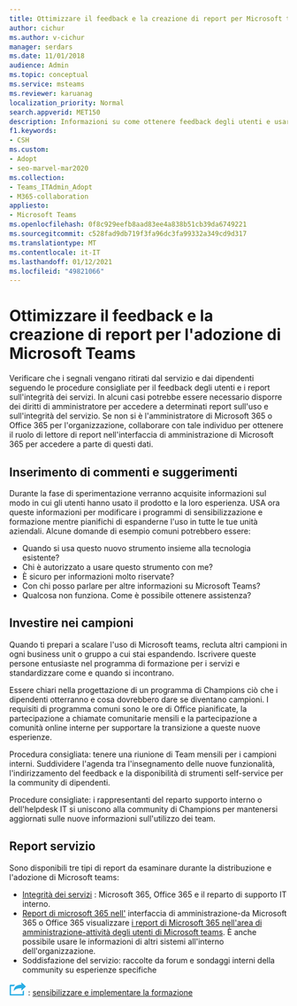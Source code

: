 ```yaml
---
title: Ottimizzare il feedback e la creazione di report per Microsoft teams adoption
author: cichur
ms.author: v-cichur
manager: serdars
ms.date: 11/01/2018
audience: Admin
ms.topic: conceptual
ms.service: msteams
ms.reviewer: karuanag
localization_priority: Normal
search.appverid: MET150
description: Informazioni su come ottenere feedback degli utenti e usare i report sull'integrità dei servizi nell'adozione dei team.
f1.keywords:
- CSH
ms.custom:
- Adopt
- seo-marvel-mar2020
ms.collection:
- Teams_ITAdmin_Adopt
- M365-collaboration
appliesto:
- Microsoft Teams
ms.openlocfilehash: 0f8c929eefb8aad83ee4a838b51cb39da6749221
ms.sourcegitcommit: c528fad9db719f3fa96dc3fa99332a349cd9d317
ms.translationtype: MT
ms.contentlocale: it-IT
ms.lasthandoff: 01/12/2021
ms.locfileid: "49821066"
---
```

# <a name="optimize-feedback-and-reporting-for-your-microsoft-teams-adoption"></a>Ottimizzare il feedback e la creazione di report per l'adozione di Microsoft Teams

Verificare che i segnali vengano ritirati dal servizio e dai dipendenti seguendo le procedure consigliate per il feedback degli utenti e i report sull'integrità dei servizi.  In alcuni casi potrebbe essere necessario disporre dei diritti di amministratore per accedere a determinati report sull'uso e sull'integrità del servizio. Se non si è l'amministratore di Microsoft 365 o Office 365 per l'organizzazione, collaborare con tale individuo per ottenere il ruolo di lettore di report nell'interfaccia di amministrazione di Microsoft 365 per accedere a parte di questi dati.

## <a name="incorporating-feedback"></a>Inserimento di commenti e suggerimenti 

Durante la fase di sperimentazione verranno acquisite informazioni sul modo in cui gli utenti hanno usato il prodotto e la loro esperienza. USA ora queste informazioni per modificare i programmi di sensibilizzazione e formazione mentre pianifichi di espanderne l'uso in tutte le tue unità aziendali. Alcune domande di esempio comuni potrebbero essere:

- Quando si usa questo nuovo strumento insieme alla tecnologia esistente?
- Chi è autorizzato a usare questo strumento con me?
- È sicuro per informazioni molto riservate? 
- Con chi posso parlare per altre informazioni su Microsoft Teams?
- Qualcosa non funziona. Come è possibile ottenere assistenza?

## <a name="invest-in-your-champions"></a>Investire nei campioni

Quando ti prepari a scalare l'uso di Microsoft teams, recluta altri campioni in ogni business unit o gruppo a cui stai espandendo. Iscrivere queste persone entusiaste nel programma di formazione per i servizi e standardizzare come e quando si incontrano.
 
Essere chiari nella progettazione di un programma di Champions ciò che i dipendenti otterranno e cosa dovrebbero dare se diventano campioni. I requisiti di programma comuni sono le ore di Office pianificate, la partecipazione a chiamate comunitarie mensili e la partecipazione a comunità online interne per supportare la transizione a queste nuove esperienze.  

Procedura consigliata: tenere una riunione di Team mensili per i campioni interni. Suddividere l'agenda tra l'insegnamento delle nuove funzionalità, l'indirizzamento del feedback e la disponibilità di strumenti self-service per la community di dipendenti.

Procedure consigliate: i rappresentanti del reparto supporto interno o dell'helpdesk IT si uniscono alla community di Champions per mantenersi aggiornati sulle nuove informazioni sull'utilizzo dei team. 

## <a name="service-reporting"></a>Report servizio

Sono disponibili tre tipi di report da esaminare durante la distribuzione e l'adozione di Microsoft teams:

- [Integrità dei servizi](https://status.office365.com/) : Microsoft 365, Office 365 e il reparto di supporto IT interno.
- [Report di microsoft 365 nell'](https://docs.microsoft.com/microsoft-365/admin/activity-reports/activity-reports) interfaccia di amministrazione-da Microsoft 365 o Office 365 visualizzare [i report di Microsoft 365 nell'area di amministrazione-attività degli utenti di Microsoft teams](https://docs.microsoft.com/microsoft-365/admin/activity-reports/microsoft-teams-user-activity). È anche possibile usare le informazioni di altri sistemi all'interno dell'organizzazione.
- Soddisfazione del servizio: raccolte da forum e sondaggi interni della community su esperienze specifiche

![Icona che rappresenta il passaggio successivo ](media/teams-adoption-next-icon.png) : [sensibilizzare e implementare la formazione](teams-adoption-drive-awareness.md)
